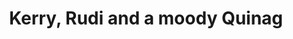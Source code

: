 ---
layout: instagram
title:  "Kerry, Rudi and a moody Quinag"
media:
  - url: "instagram/458181483_901919365302909_9034614892160579006_n_18088635946487913.jpg"
    alt: ""
    tagged:
      - handle: "kerryahayward"
        x: 40
        y: 45
      - handle: "rudi"
        x: 60
        y: 45
type: "post"
seo:
  hidden: true
location: Assynt
postdate: 2024-04-14
---